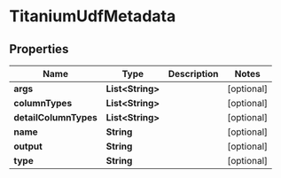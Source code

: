 

# TitaniumUdfMetadata


## Properties

| Name | Type | Description | Notes |
|------------ | ------------- | ------------- | -------------|
|**args** | **List&lt;String&gt;** |  |  [optional] |
|**columnTypes** | **List&lt;String&gt;** |  |  [optional] |
|**detailColumnTypes** | **List&lt;String&gt;** |  |  [optional] |
|**name** | **String** |  |  [optional] |
|**output** | **String** |  |  [optional] |
|**type** | **String** |  |  [optional] |



